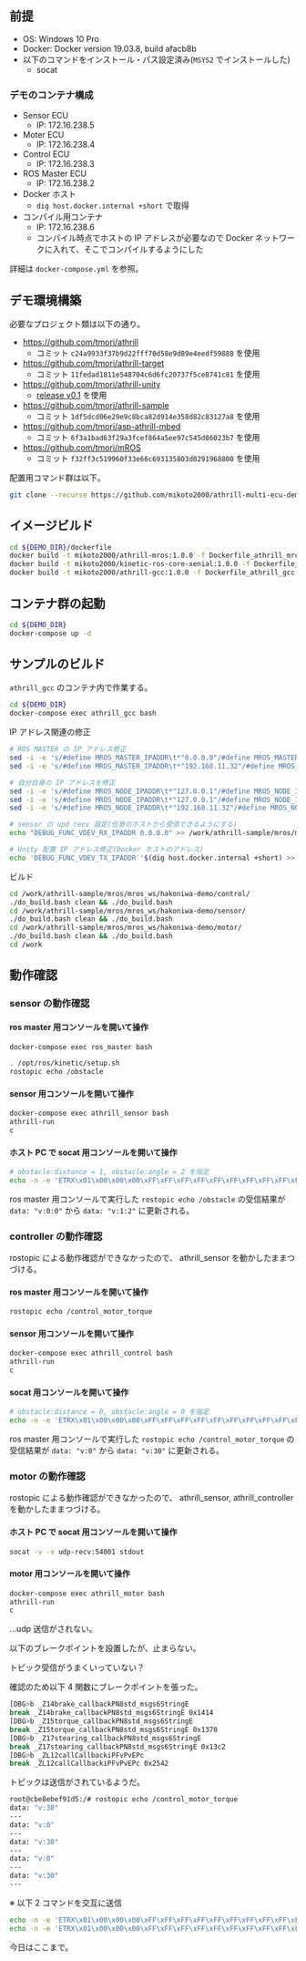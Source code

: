 ## 前提

- OS: Windows 10 Pro
- Docker: Docker version 19.03.8, build afacb8b
- 以下のコマンドをインストール・パス設定済み(`MSYS2` でインストールした)
    - socat

### デモのコンテナ構成

- Sensor ECU
    - IP: 172.16.238.5
- Moter ECU
    - IP: 172.16.238.4
- Control ECU
    - IP: 172.16.238.3
- ROS Master ECU
    - IP: 172.16.238.2
- Docker ホスト
    - `dig host.docker.internal +short` で取得
- コンパイル用コンテナ
    - IP: 172.16.238.6
    - コンパイル時点でホストの IP アドレスが必要なので Docker ネットワークに入れて、そこでコンパイルするようにした

詳細は `docker-compose.yml` を参照。


## デモ環境構築

必要なプロジェクト類は以下の通り。

- https://github.com/tmori/athrill
    - コミット `c24a9933f37b9d22fff70d58e9d89e4eedf59888` を使用
- https://github.com/tmori/athrill-target
    - コミット `11fedad1811e548704c6d6fc20737f5ce8741c81` を使用
- https://github.com/tmori/athrill-unity
    - [release v0.1](https://github.com/tmori/athrill-unity/releases) を使用
- https://github.com/tmori/athrill-sample
    - コミット `1df5dcd06e29e9c8bca82d914e358d82c83127a8` を使用
- https://github.com/tmori/asp-athrill-mbed
    - コミット `6f3a1bad63f29a3fcef864a5ee97c545d86023b7` を使用
- https://github.com/tmori/mROS
    - コミット `f32ff3c519960f33e66c693135803d0291968800` を使用

配置用コマンド群は以下。

```sh
git clone --recurse https://github.com/mikoto2000/athrill-multi-ecu-demo
```


## イメージビルド

```sh
cd ${DEMO_DIR}/dockerfile
docker build -t mikoto2000/athrill-mros:1.0.0 -f Dockerfile_athrill_mros .
docker build -t mikoto2000/kinetic-ros-core-xenial:1.0.0 -f Dockerfile_kinectic-ros-core-xenial .
docker build -t mikoto2000/athrill-gcc:1.0.0 -f Dockerfile_athrill_gcc .
```


## コンテナ群の起動

```sh
cd ${DEMO_DIR}
docker-compose up -d
```


## サンプルのビルド

`athrill_gcc` のコンテナ内で作業する。

```sh
cd ${DEMO_DIR}
docker-compose exec athrill_gcc bash
```

IP アドレス関連の修正

```sh
# ROS MASTER の IP アドレス修正
sed -i -e 's/#define MROS_MASTER_IPADDR\t*"0.0.0.0"/#define MROS_MASTER_IPADDR "172.16.238.2"/' /work/athrill-sample/mros/mros_ws/hakoniwa-demo/sensor/mros_config/mros_sys_config.h /work/athrill-sample/mros/mros_ws/hakoniwa-demo/motor/mros_config/mros_sys_config.h
sed -i -e 's/#define MROS_MASTER_IPADDR\t*"192.168.11.32"/#define MROS_MASTER_IPADDR "172.16.238.2"/' /work/athrill-sample/mros/mros_ws/hakoniwa-demo/control/mros_config/mros_sys_config.h

# 自分自身の IP アドレスを修正
sed -i -e 's/#define MROS_NODE_IPADDR\t*"127.0.0.1"/#define MROS_NODE_IPADDR "172.16.238.5"/' /work/athrill-sample/mros/mros_ws/hakoniwa-demo/sensor/mros_config/mros_sys_config.h
sed -i -e 's/#define MROS_NODE_IPADDR\t*"127.0.0.1"/#define MROS_NODE_IPADDR "172.16.238.4"/' /work/athrill-sample/mros/mros_ws/hakoniwa-demo/motor/mros_config/mros_sys_config.h
sed -i -e 's/#define MROS_NODE_IPADDR\t*"192.168.11.32"/#define MROS_NODE_IPADDR "172.16.238.3"/' /work/athrill-sample/mros/mros_ws/hakoniwa-demo/control/mros_config/mros_sys_config.h

# sensor の upd recv 設定(任意のホストから受信できるようにする)
echo "DEBUG_FUNC_VDEV_RX_IPADDR 0.0.0.0" >> /work/athrill-sample/mros/mros_ws/hakoniwa-demo/sensor/device_config.txt

# Unity 配置 IP アドレス修正(Docker ホストのアドレス)
echo 'DEBUG_FUNC_VDEV_TX_IPADDR '$(dig host.docker.internal +short) >> /work/athrill-sample/mros/mros_ws/hakoniwa-demo/motor/device_config.txt
```

ビルド

```sh
cd /work/athrill-sample/mros/mros_ws/hakoniwa-demo/control/
./do_build.bash clean && ./do_build.bash
cd /work/athrill-sample/mros/mros_ws/hakoniwa-demo/sensor/
./do_build.bash clean && ./do_build.bash
cd /work/athrill-sample/mros/mros_ws/hakoniwa-demo/motor/
./do_build.bash clean && ./do_build.bash
cd /work
```


## 動作確認

### sensor の動作確認

#### ros master 用コンソールを開いて操作

```sh
docker-compose exec ros_master bash

. /opt/ros/kinetic/setup.sh
rostopic echo /obstacle
```

#### sensor 用コンソールを開いて操作

```sh
docker-compose exec athrill_sensor bash
athrill-run
c
```

#### ホスト PC で socat 用コンソールを開いて操作

```sh
# obstacle:distance = 1, obstacle:angle = 2 を指定
echo -n -e 'ETRX\x01\x00\x00\x00\xFF\xFF\xFF\xFF\xFF\xFF\xFF\xFF\xFF\xFF\xFF\xFF\xFF\xFF\xFF\xFF\x00\x02\x00\x00\x00\x02\x00\x00\x00\x00\x00\x00\x00\x00\x00\x00\x00\x00\x00\x00\x00\x00\x00\x00\x01\x00\x00\x00\x02\x00\x00\x00\xFF\xFF\xFF\xFF' | socat udp-sendto:127.0.0.1:54002 stdin
```

ros master 用コンソールで実行した `rostopic echo /obstacle` の受信結果が `data: "v:0:0"` から `data: "v:1:2"` に更新される。



### controller の動作確認

rostopic による動作確認ができなかったので、 athrill_sensor を動かしたままつづける。

#### ros master 用コンソールを開いて操作

```sh
rostopic echo /control_motor_torque
```

#### sensor 用コンソールを開いて操作

```sh
docker-compose exec athrill_control bash
athrill-run
c
```

#### socat 用コンソールを開いて操作

```sh
# obstacle:distance = 0, obstacle:angle = 0 を指定
echo -n -e 'ETRX\x01\x00\x00\x00\xFF\xFF\xFF\xFF\xFF\xFF\xFF\xFF\xFF\xFF\xFF\xFF\xFF\xFF\xFF\xFF\x00\x02\x00\x00\x00\x02\x00\x00\x00\x00\x00\x00\x00\x00\x00\x00\x00\x00\x00\x00\x00\x00\x00\x00\x00\x00\x00\x00\x00\x00\x00\x00\xFF\xFF\xFF\xFF' | socat udp-sendto:127.0.0.1:54002 stdin
```

ros master 用コンソールで実行した `rostopic echo /control_motor_torque` の受信結果が `data: "v:0"` から `data: "v:30"` に更新される。


### motor の動作確認

rostopic による動作確認ができなかったので、 athrill_sensor, athrill_controller を動かしたままつづける。


#### ホスト PC で socat 用コンソールを開いて操作

```sh
socat -v -x udp-recv:54001 stdout
```


#### motor 用コンソールを開いて操作

```sh
docker-compose exec athrill_motor bash
athrill-run
c
```

...udp 送信がされない。

以下のブレークポイントを設置したが、止まらない。

トピック受信がうまくいっていない？

確認のため以下 4 関数にブレークポイントを張った。

```sh
[DBG>b _Z14brake_callbackPN8std_msgs6StringE
break _Z14brake_callbackPN8std_msgs6StringE 0x1414
[DBG>b _Z15torque_callbackPN8std_msgs6StringE
break _Z15torque_callbackPN8std_msgs6StringE 0x1370
[DBG>b _Z17stearing_callbackPN8std_msgs6StringE
break _Z17stearing_callbackPN8std_msgs6StringE 0x13c2
[DBG>b _ZL12callCallbackiPFvPvEPc
break _ZL12callCallbackiPFvPvEPc 0x2542
```

トピックは送信がされているようだ。

```sh
root@cbe8ebef91d5:/# rostopic echo /control_motor_torque
data: "v:30"
---
data: "v:0"
---
data: "v:30"
---
data: "v:0"
---
data: "v:30"
---
```

※ 以下 2 コマンドを交互に送信

```sh
echo -n -e 'ETRX\x01\x00\x00\x00\xFF\xFF\xFF\xFF\xFF\xFF\xFF\xFF\xFF\xFF\xFF\xFF\xFF\xFF\xFF\xFF\x00\x02\x00\x00\x00\x02\x00\x00\x00\x00\x00\x00\x00\x00\x00\x00\x00\x00\x00\x00\x00\x00\x00\x00\x01\x00\x00\x00\x02\x00\x00\x00\xFF\xFF\xFF\xFF' | socat udp-sendto:127.0.0.1:54002 stdin
echo -n -e 'ETRX\x01\x00\x00\x00\xFF\xFF\xFF\xFF\xFF\xFF\xFF\xFF\xFF\xFF\xFF\xFF\xFF\xFF\xFF\xFF\x00\x02\x00\x00\x00\x02\x00\x00\x00\x00\x00\x00\x00\x00\x00\x00\x00\x00\x00\x00\x00\x00\x00\x00\x00\x00\x00\x00\x00\x00\x00\x00\xFF\xFF\xFF\xFF' | socat udp-sendto:127.0.0.1:54002 stdin
```

今日はここまで。

